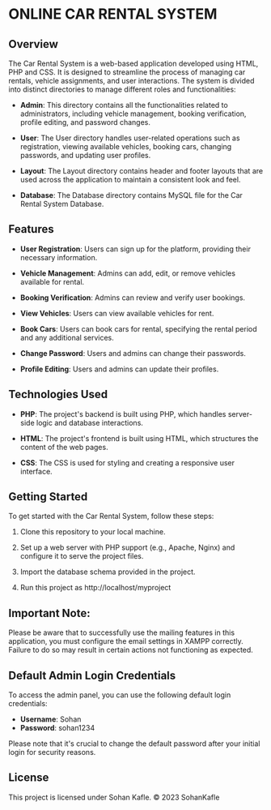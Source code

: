 # ONLINE CAR RENTAL SYSTEM

## Overview

The Car Rental System is a web-based application developed using HTML, PHP and CSS. It is designed to streamline the process of managing car rentals, vehicle assignments, and user interactions. The system is divided into distinct directories to manage different roles and functionalities:
- **Admin**: This directory contains all the functionalities related to administrators, including vehicle management, booking verification, profile editing, and password changes.

- **User**: The User directory handles user-related operations such as registration, viewing available vehicles, booking cars, changing passwords, and updating user profiles.

- **Layout**: The Layout directory contains header and footer layouts that are used across the application to maintain a consistent look and feel.

- **Database**: The Database directory contains MySQL file for the Car Rental System Database.

## Features

- **User Registration**: Users can sign up for the platform, providing their necessary information.

- **Vehicle Management**: Admins can add, edit, or remove vehicles available for rental.

- **Booking Verification**: Admins can review and verify user bookings.

- **View Vehicles**: Users can view available vehicles for rent.

- **Book Cars**: Users can book cars for rental, specifying the rental period and any additional services.

- **Change Password**: Users and admins can change their passwords.

- **Profile Editing**: Users and admins can update their profiles.

## Technologies Used

- **PHP**: The project's backend is built using PHP, which handles server-side logic and database interactions.

- **HTML**: The project's frontend is built using HTML, which structures the content of the web pages.

- **CSS**: The CSS is used for styling and creating a responsive user interface.

## Getting Started

To get started with the Car Rental System, follow these steps:

1. Clone this repository to your local machine.

2. Set up a web server with PHP support (e.g., Apache, Nginx) and configure it to serve the project files.

3. Import the database schema provided in the project.

4. Run this project as http://localhost/myproject

## Important Note:
Please be aware that to successfully use the mailing features in this application, you must configure the email settings in XAMPP correctly. Failure to do so may result in certain actions not functioning as expected.

## Default Admin Login Credentials

To access the admin panel, you can use the following default login credentials:

- **Username**: Sohan
- **Password**: sohan1234

Please note that it's crucial to change the default password after your initial login for security reasons.

## License

This project is licensed under Sohan Kafle.
&copy; 2023 SohanKafle
